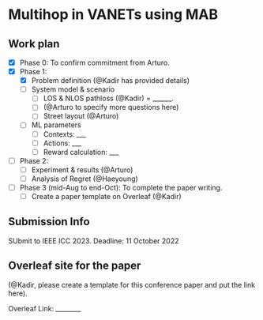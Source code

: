 # Multihop in VANETs using MAB

## Work plan

- [x] Phase 0: To confirm commitment from Arturo.
- [x] Phase 1:
  - [x] Problem definition (@Kadir has provided details)
  - [ ] System model & scenario
    - [ ] LOS & NLOS pathloss (@Kadir) = ______.
    - [ ] (@Arturo to specify more questions here)
    - [ ] Street layout (@Arturo)
  - [ ] ML parameters
    - [ ] Contexts: ___
    - [ ] Actions: ___
    - [ ] Reward calculation: ___
- [ ] Phase 2:
  - [ ] Experiment & results (@Arturo)
  - [ ] Analysis of Regret (@Haeyoung)
- [ ] Phase 3 (mid-Aug to end-Oct): To complete the paper writing.
  - [ ] Create a paper template on Overleaf (@Kadir)

## Submission Info

SUbmit to IEEE ICC 2023. Deadline: 11 October 2022

## Overleaf site for the paper

(@Kadir, please create a template for this conference paper and put the link here).

Overleaf Link: ________
